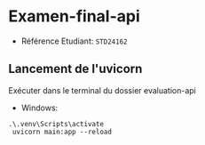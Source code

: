 # Examen-final-api

- Référence Etudiant:
```STD24162```

## Lancement de l'uvicorn 
Exécuter dans le terminal du dossier evaluation-api

- Windows:
```
.\.venv\Scripts\activate
 uvicorn main:app --reload
```